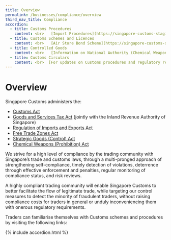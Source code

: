 ```yaml
---
title: Overview 
permalink: /businesses/compliance/overview
third_nav_title: Compliance
accordion:
  - title: Customs Procedures
    content: <br>   [Import Procedures](https://singapore-customs-staging.netlify.app/businesses/importing-goods/import-procedures/)  <br>   [Export Procedures](https://singapore-customs-staging.netlify.app/businesses/02c-export-procedures)  <br>   [Transhipment Procedures](https://singapore-customs-staging.netlify.app/businesses/03c-transhipment-procedures)  <br>  [Information on Certificates of Origin/Rules of Origin](https://singapore-customs-staging.netlify.app/businesses/certificates-of-origin/overview)  <br>   [Information for Importers](https://singapore-customs-staging.netlify.app/businesses/importing-goods/overview) <br>   [Information for Exporters](https://singapore-customs-staging.netlify.app/businesses/exporting-goods/overview)  <br>  [Information for Freight Forwarders and Declaring Agents](https://singapore-customs-staging.netlify.app/businesses/00g-apply-update-renew-terminate-declaring-agent(da)-account-and-declarant)  <br>   [Information on Valuation, Duties and GST](https://singapore-customs-staging.netlify.app/businesses/valuation-duties-taxes--fees/establishing-customs-value-for-imports/establishing-the-customs-value) 
  - title: Customs Schemes and Licences
    content: <br>   [Air Store Bond Scheme](https://singapore-customs-staging.netlify.app/businesses/customs-schemes-licences-framework/air-store-bond-scheme) <br>   [Apex Licence](https://singapore-customs-staging.netlify.app/businesses/customs-schemes-licences-framework/apex-licence) <br>   [Approved Import GST Suspension Scheme](https://singapore-customs-staging.netlify.app/businesses/customs-schemes-licences-framework/iras-schemes/approved-import-gst-suspension-scheme) <br>   [Bonded Truck Scheme](https://singapore-customs-staging.netlify.app/businesses/customs-schemes-licences-framework/bonded-truck-scheme) <br>   [Cargo Agents Import Authorisation Scheme](https://singapore-customs-staging.netlify.app/businesses/customs-schemes-licences-framework/cargo-agents-import-authorisation-caia-scheme) <br>   [Company Declaration Scheme](https://singapore-customs-staging.netlify.app/businesses/customs-schemes-licences-framework/company-declaration-scheme) <br>  [Container Freight Warehouse](https://singapore-customs-staging.netlify.app/businesses/customs-schemes-licences-framework/container-freight-warehouse) <br> -   [Duty Free Shop Scheme](https://singapore-customs-staging.netlify.app/businesses/customs-schemes-licences-framework/duty-free-shop-scheme) <br>   [Excise Factory Scheme](https://singapore-customs-staging.netlify.app/businesses/customs-schemes-licences-framework/excise-factory-scheme)  <br>   [Import GST Deferment Scheme](https://singapore-customs-staging.netlify.app/businesses/customs-schemes-licences-framework/iras-schemes/import-gst-deferment-scheme-igds) <br>   [Industrial Exemption Factory Scheme](https://singapore-customs-staging.netlify.app/businesses/customs-schemes-licences-framework/industrial-exemption-factory-scheme) <br>   [Inter-Gateway Haulage and Barge Scheme](https://www.customs.gov.sg/Cwp/PageNotFound.aspx?item=web%3a%7bBB8EA613-7F31-479E-9C73-24EF26EFB1F6%7d%40en) <br>   [Licensed Warehouse Scheme](https://singapore-customs-staging.netlify.app/businesses/customs-schemes-licences-framework/licensed-warehouse-scheme) <br>   [Major Exporter Scheme](https://singapore-customs-staging.netlify.app/businesses/customs-schemes-licences-framework/iras-schemes/major-exporter-scheme) <br>   [Petroleum Licences](https://singapore-customs-staging.netlify.app/businesses/customs-schemes-licences-framework/petroleum-licences) <br>  [Temporary Import Scheme](https://singapore-customs-staging.netlify.app/businesses/importing-goods/temporary-import-scheme) <br>   [Zero-GST Warehouse Scheme](https://singapore-customs-staging.netlify.app/businesses/customs-schemes-licences-framework/zero-gst-warehouse-scheme)
  - title: Controlled Goods
    content: <br>   [Information on National Authority (Chemical Weapons Convention)](https://singapore-customs-staging.netlify.app/businesses/chemical-weapons-convention/introduction) <br>  [Information on Strategic Goods Control](https://singapore-customs-staging.netlify.app/businesses/strategic-goods-control/overview) <br>  [Information on Strategic Trade Scheme](https://singapore-customs-staging.netlify.app/businesses/strategic-goods-control/bulk-permit-export-transhipment-and-intangible-transfer-of-technology) <br>  [Information on Kimberley Process Certification Scheme](https://singapore-customs-staging.netlify.app/businesses/customs-schemes-licences-framework/kimberley-process-certification-scheme)
  - title: Customs Circulars
    content: <br>  [For updates on Customs procedures and regulatory requirements](https://singapore-customs-staging.netlify.app/news-and-media/circulars/) 
---
```


# Overview

Singapore Customs administers the:

-   [Customs Act](https://singapore-customs-staging.netlify.app/about-us/acts-and-subsidiary-legislation/customs-act)
-   [Goods and Services Tax Act](https://singapore-customs-staging.netlify.app/about-us/acts-and-subsidiary-legislation/goods-and-services-tax)  (jointly with the Inland Revenue Authority of Singapore)
-   [Regulation of Imports and Exports Act](https://singapore-customs-staging.netlify.app/about-us/acts-and-subsidiary-legislation/regulation-of-imports-and-exports-act)
-   [Free Trade Zones Act](https://singapore-customs-staging.netlify.app/about-us/acts-and-subsidiary-legislation/free-trade-zones-act)
-   [Strategic Goods (Control) Act](https://singapore-customs-staging.netlify.app/about-us/acts-and-subsidiary-legislation/strategic-goods-control-act)
-   [Chemical Weapons (Prohibition) Act](https://singapore-customs-staging.netlify.app/about-us/04f-chemical-weapons-prohibition-act)

We strive for a high level of compliance by the trading community with Singapore’s trade and customs laws, through a multi-pronged approach of strengthening self-compliance, timely detection of violations, deterrence through effective enforcement and penalties, regular monitoring of compliance status, and risk reviews.

A highly compliant trading community will enable Singapore Customs to better facilitate the flow of legitimate trade, while targeting our control measures to detect the minority of fraudulent traders, without raising compliance costs for traders in general or unduly inconveniencing them with onerous regulatory requirements.

Traders can familiarise themselves with Customs schemes and procedures by visiting the following links:

{% include accordion.html %}

